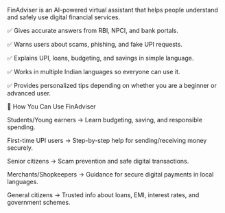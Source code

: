 FinAdviser is an AI-powered virtual assistant that helps people understand and safely use digital financial services.

✅ Gives accurate answers from RBI, NPCI, and bank portals.

✅ Warns users about scams, phishing, and fake UPI requests.

✅ Explains UPI, loans, budgeting, and savings in simple language.

✅ Works in multiple Indian languages so everyone can use it.

✅ Provides personalized tips depending on whether you are a beginner or advanced user.

🔹 How You Can Use FinAdviser

Students/Young earners → Learn budgeting, saving, and responsible spending.

First-time UPI users → Step-by-step help for sending/receiving money securely.

Senior citizens → Scam prevention and safe digital transactions.

Merchants/Shopkeepers → Guidance for secure digital payments in local languages.

General citizens → Trusted info about loans, EMI, interest rates, and government schemes.
